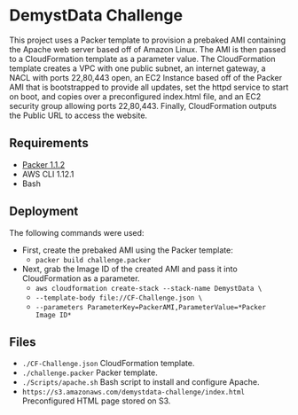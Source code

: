 # DemystData Challenge

This project uses a Packer template to provision a prebaked AMI containing the Apache web server based off of Amazon Linux. The AMI is then passed to a CloudFormation template as a parameter value. The CloudFormation template creates a VPC with one public subnet, an internet gateway, a NACL with ports 22,80,443 open, an EC2 Instance based off of the Packer AMI that is bootstrapped to provide all updates, set the httpd service to start on boot, and copies over a preconfigured index.html file, and an EC2 security group allowing ports 22,80,443. Finally, CloudFormation outputs the Public URL to access the website.

## Requirements

* [Packer 1.1.2](http://www.packer.io)
* AWS CLI 1.12.1
* Bash

## Deployment

The following commands were used:

* First, create the prebaked AMI using the Packer template:
    * `packer build challenge.packer`
* Next, grab the Image ID of the created AMI and pass it into CloudFormation as a parameter.
	* `aws cloudformation create-stack --stack-name DemystData \`
	* `--template-body file://CF-Challenge.json \`
	* `--parameters ParameterKey=PackerAMI,ParameterValue=*Packer Image ID*`
	
## Files

* `./CF-Challenge.json` CloudFormation template.
* `./challenge.packer` Packer template.
* `./Scripts/apache.sh` Bash script to install and configure Apache.
* `https://s3.amazonaws.com/demystdata-challenge/index.html` Preconfigured HTML page stored on S3.
